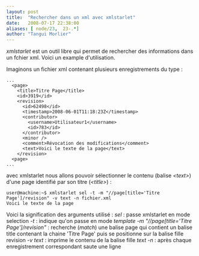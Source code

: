 ```yaml
---
layout: post
title:  "Rechercher dans un xml avec xmlstarlet"
date:   2008-07-17 22:38:00
aliases: [ node/23,  23-.*]
author: "Tangui Morlier"
---
```

*xmlstarlet* est un outil libre qui permet de rechercher des
informations dans un fchier xml. Voici un example d'utilisation.

Imaginons un fichier xml contenant plusieurs enregistrements du type :

    ...
      <page>
        <title>Titre Page</title>
        <id>3919</id>
        <revision>
          <id>62498</id>
          <timestamp>2008-06-01T11:18:23Z</timestamp>
          <contributor>
            <username>Utilisateur1</username>
            <id>783</id>
          </contributor>
          <minor />
          <comment>Révocation des modifications</comment>
          <text>Voici le texte de la page</text>
        </revision>
      <page>
    ...

avec xmlstarlet nous allons pouvoir sélectionner le contenu (balise
*\<text\>*) d'une page identifié par son titre (*\<title\>*) :

    user@machine:~$ xmlstarlet sel -t -m "//page[title='Titre Page']/revision" -v text -n fichier.xml
    Voici le texte de la page

Voici la signification des arguments utilisé :
 *sel* : passe xmlstarlet en mode selection
 *-t* : indique qu'on passe en mode *template*
 *-m "//page[title='Titre Page']/revision"* : recherche (*match*) une
balise page qui contient un balise title contenant la chaine 'Titre
Page' puis se positionne sur la balise fille revision
 *-v text* : imprime le contenu de la balise fille *text*
 *-n* : après chaque enregistrement correspondant saute une ligne

